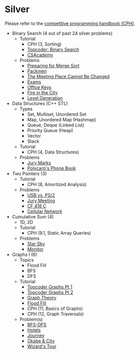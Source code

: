 # Silver

Please refer to the [competitive programming handbook (CPH)](https://cses.fi/book.pdf). 
  * Binary Search (4 out of past 24 silver problems)
    * Tutorial
      * CPH (3, Sorting)
      * [Topcoder: Binary Search](https://www.topcoder.com/community/data-science/data-science-tutorials/binary-search/)
      * [CSAcademy](https://csacademy.com/lesson/binary_search)
    * Problems
      * [Preparing for Merge Sort](http://codeforces.com/contest/847/problem/B) [](53)
      * [Packmen](http://codeforces.com/contest/847/problem/E) [](57)
      * [The Meeting Place Cannot Be Changed](http://codeforces.com/problemset/problem/780/B)
      * [Exams](http://codeforces.com/problemset/problem/732/D)
      * [Office Keys](http://codeforces.com/contest/831/problem/D)
      * [Fire in the City](http://codeforces.com/problemset/problem/845/E)
      * [Level Generation](http://codeforces.com/problemset/problem/818/F)
  * Data Structures (C++ STL)
    * Types
      * Set, Multiset, Unordered Set
      * Map, Unordered Map (Hashmap)
      * Queue, Deque (Linked List)
      * Priority Queue (Heap)
      * Vector
      * Stack
    * Tutorial
      * CPH (4, Data Structures)
    * Problems
      * [Jury Marks](http://codeforces.com/contest/831/problem/C)
      * [Polycarp's Phone Book](http://codeforces.com/contest/860/problem/B)
  * Two Pointers (3)
    * Tutorial
      * CPH (8, Amortized Analysis)
    * Problems
      * [USB vs. PS/2](http://codeforces.com/problemset/problem/762/B)
      * [Jury Meeting](http://codeforces.com/problemset/problem/853/B)
      * [CF 418 C](http://codeforces.com/problemset/problem/814/C)
      * [Cellular Network](http://codeforces.com/problemset/problem/702/C)
  * Cumulative Sum (4)
    * 1D, 2D
    * Tutorial
      * CPH (9.1, Static Array Queries) 
    * Problems
      * [Star Sky](http://codeforces.com/contest/835/problem/C)
      * [Monitor](http://codeforces.com/problemset/problem/846/D)
  * Graphs I (6)
    * Topics
      * Flood Fill
      * BFS
      * DFS
    * Tutorial
      * [Topcoder Graphs Pt 1](https://www.topcoder.com/community/data-science/data-science-tutorials/introduction-to-graphs-and-their-data-structures-section-1/)
      * [Topcoder Graphs Pt 2](https://www.topcoder.com/community/data-science/data-science-tutorials/introduction-to-graphs-and-their-data-structures-section-2/)
      * [Graph Theory](https://csacademy.com/lessons/)
      * [Flood Fill](https://en.wikipedia.org/wiki/Flood_fill)
      * CPH (11, Basics of Graphs)
      * CPH (12, Graph Traversals)
    * Problem(s)
      * [BFS-DFS](https://csacademy.com/contest/round-41/task/bfs-dfs/)
      * [Hotels](https://szkopul.edu.pl/problemset/problem/gDw3iFkeVm7ZA3j_16-XR7jI/site/?key=statement)
      * [Journey](http://codeforces.com/contest/839/problem/C)
      * [Okabe & City](http://codeforces.com/problemset/problem/821/D)
      * [Wizard's Tour](http://codeforces.com/contest/860/problem/D)
